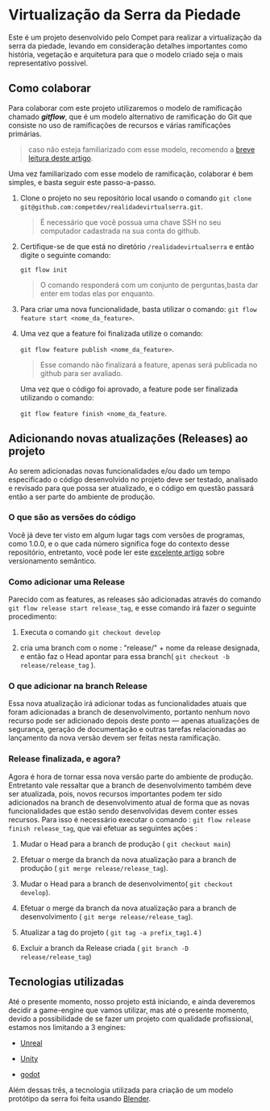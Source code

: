 # Virtualização da Serra da Piedade

Este é um projeto desenvolvido pelo Compet para realizar a virtualização da serra da piedade, levando em consideração detalhes importantes como história, vegetação e arquitetura para que o modelo criado seja o mais representativo possível.

## Como colaborar

Para colaborar com este projeto utilizaremos o modelo de ramificação chamado ***gitflow***, que é um modelo alternativo de ramificação do Git que consiste no uso de ramificações de recursos e várias ramificações primárias.
> caso não esteja familiarizado com esse modelo, recomendo a [breve leitura deste artigo](https://www.atlassian.com/br/git/tutorials/comparing-workflows/gitflow-workflow).

Uma vez familiarizado com esse modelo de ramificação, colaborar é bem simples, e basta seguir este passo-a-passo.

1. Clone o projeto no seu repositório local usando o comando `git clone git@github.com:competdev/realidadevirtualserra.git`.

    > É necessário que você possua uma chave SSH no seu computador cadastrada na sua conta do github.

2. Certifique-se de que está no diretório `/realidadevirtualserra` e então digite o seguinte comando:

    `git flow init`
    >O comando responderá com um conjunto de perguntas,basta dar enter em todas elas por enquanto.

3. Para criar uma nova funcionalidade, basta utilizar o comando: `git flow feature start <nome_da_feature>`.

4. Uma vez que a feature foi finalizada  utilize o comando:

    `git flow feature publish <nome_da_feature>`.
    > Esse comando não finalizará a feature, apenas será publicada no github para ser avaliado.

    Uma vez que o código foi aprovado, a feature pode ser finalizada utilizando o comando:

     `git flow feature finish <nome_da_feature`.

## Adicionando novas atualizações (Releases) ao projeto

Ao serem adicionadas novas funcionalidades e/ou dado um tempo especificado o código desenvolvido no projeto deve ser testado, analisado e revisado para que possa ser atualizado, e o código em questão passará então a ser parte do ambiente de produção.

### O que são as versões do código

Você já deve ter visto em algum lugar tags com versões de programas, como 1.0.0, e o que cada número significa foge do contexto desse repositório, entretanto, você pode ler este [excelente artigo](https://semver.org/) sobre versionamento semântico.

### Como adicionar uma Release

Parecido com as features, as releases são adicionadas através do comando `git flow release start release_tag`, e esse comando irá fazer o seguinte procedimento:

1. Executa o comando `git checkout develop`

2. cria uma branch com o nome : "release/" + nome da release designada, e então faz o Head apontar para essa branch( `git checkout -b release/release_tag` ).

### O que adicionar na branch Release

Essa nova atualização irá adicionar todas as funcionalidades atuais que foram adicionadas a branch de desenvolvimento, portanto nenhum novo recurso pode ser adicionado depois deste ponto — apenas atualizações de segurança, geração de documentação e outras tarefas relacionadas ao lançamento da nova versão devem ser feitas nesta ramificação.

### Release finalizada, e agora?

Agora é hora de tornar essa nova versão parte do ambiente de produção. Entretanto vale ressaltar que a branch de desenvolvimento também deve ser atualizada, pois, novos recursos importantes podem ter sido adicionados na branch de desenvolvimento atual de forma que as novas funcionalidades que estão sendo desenvolvidas devem conter esses recursos. Para isso é necessário executar o comando : `git flow release finish release_tag`, que vai efetuar as seguintes ações :

1. Mudar o Head para a branch de produção ( `git checkout main`)

2. Efetuar o merge da branch da nova atualização para a branch de produção ( `git merge release/release_tag`).

3. Mudar o Head para a branch de desenvolvimento( `git checkout develop`).

4. Efetuar o merge da branch da nova atualização para a branch de desenvolvimento ( `git merge release/release_tag`).

5. Atualizar a tag do projeto ( `git tag -a prefix_tag1.4` )

6. Excluir a branch da Release criada ( `git branch -D release/release_tag`)

## Tecnologias utilizadas

Até o presente momento, nosso projeto está iniciando, e ainda deveremos decidir a game-engine que vamos utilizar, mas até o presente momento, devido a possibilidade de se fazer um projeto com qualidade profissional, estamos nos limitando a 3 engines:

* [Unreal](https://docs.unrealengine.com/5.0/en-US/)

* [Unity](https://unity.github.com/)

* [godot](https://github.com/godotengine/godot)

Além dessas três, a tecnologia utilizada para criação de um modelo protótipo da serra foi feita usando [Blender](https://github.com/blender/blender).
